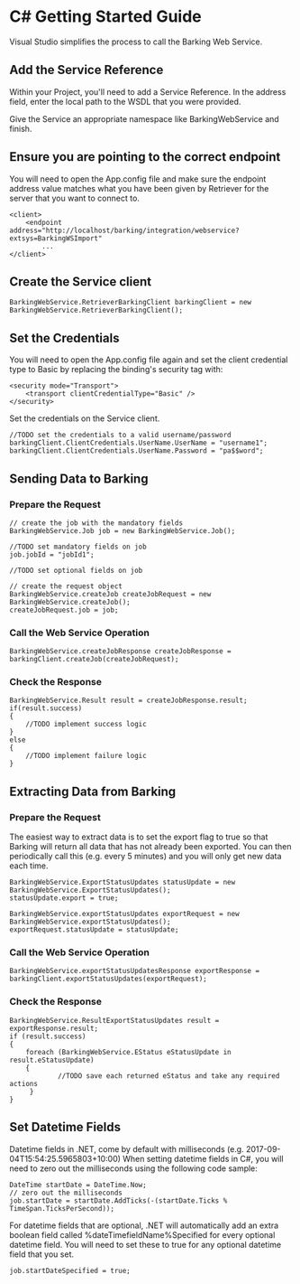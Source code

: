 # C# Getting Started Guide

Visual Studio simplifies the process to call the Barking Web Service.

## Add the Service Reference

Within your Project, you'll need to add a Service Reference. In the address field, enter the local path to the WSDL that you were provided.

Give the Service an appropriate namespace like BarkingWebService and finish.

## Ensure you are pointing to the correct endpoint

You will need to open the App.config file and make sure the endpoint address value matches what you have been given by Retriever for the server that you want to connect to.

    <client>
        <endpoint address="http://localhost/barking/integration/webservice?extsys=BarkingWSImport"
            ...
    </client>

## Create the Service client

	BarkingWebService.RetrieverBarkingClient barkingClient = new BarkingWebService.RetrieverBarkingClient();

## Set the Credentials 

You will need to open the App.config file again and set the client credential type to Basic by replacing the binding's security tag with:
	
	<security mode="Transport">
		<transport clientCredentialType="Basic" />
	</security>
 

Set the credentials on the Service client.

	//TODO set the credentials to a valid username/password
    barkingClient.ClientCredentials.UserName.UserName = "username1";
    barkingClient.ClientCredentials.UserName.Password = "pa$$word";

## Sending Data to Barking

### Prepare the Request

	// create the job with the mandatory fields
    BarkingWebService.Job job = new BarkingWebService.Job();

    //TODO set mandatory fields on job
    job.jobId = "jobId1";
    
    //TODO set optional fields on job

    // create the request object
    BarkingWebService.createJob createJobRequest = new BarkingWebService.createJob();
    createJobRequest.job = job;

### Call the Web Service Operation

 	BarkingWebService.createJobResponse createJobResponse = barkingClient.createJob(createJobRequest);

### Check the Response

    BarkingWebService.Result result = createJobResponse.result;
    if(result.success)
    {
    	//TODO implement success logic
    }
    else
    {
    	//TODO implement failure logic
    }

## Extracting Data from Barking

### Prepare the Request

The easiest way to extract data is to set the export flag to true so that Barking will return all data that has not already been exported. You can then periodically call this (e.g. every 5 minutes) and you will only get new data each time.

    BarkingWebService.ExportStatusUpdates statusUpdate = new BarkingWebService.ExportStatusUpdates();
    statusUpdate.export = true;
            
    BarkingWebService.exportStatusUpdates exportRequest = new BarkingWebService.exportStatusUpdates();
    exportRequest.statusUpdate = statusUpdate;

### Call the Web Service Operation

	BarkingWebService.exportStatusUpdatesResponse exportResponse = barkingClient.exportStatusUpdates(exportRequest);

### Check the Response

	BarkingWebService.ResultExportStatusUpdates result = exportResponse.result;
    if (result.success)
    {
    	foreach (BarkingWebService.EStatus eStatusUpdate in result.eStatusUpdate)
      	{
                //TODO save each returned eStatus and take any required actions
         }
    }

## Set Datetime Fields

Datetime fields in .NET, come by default with milliseconds (e.g. 2017-09-04T15:54:25.5965803+10:00)
When setting datetime fields in C#, you will need to zero out the milliseconds using the following code sample:

	DateTime startDate = DateTime.Now;
	// zero out the milliseconds
	job.startDate = startDate.AddTicks(-(startDate.Ticks % TimeSpan.TicksPerSecond));

For datetime fields that are optional, .NET will automatically add an extra boolean field called %dateTimefieldName%Specified for every optional datetime field. You will need to set these to true for any optional datetime field that you set.

	job.startDateSpecified = true;
